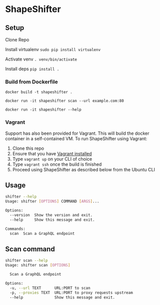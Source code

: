 # ShapeShifter

## Setup

Clone Repo

Install virtualenv
`sudo pip install virtualenv`

Activate venv
`. venv/bin/activate`

Install deps
`pip install .`

### Build from Dockerfile

`docker build -t shapeshifter .`

`docker run -it shapeshifter scan --url example.com:80`

`docker run -it shapeshifter --help`

### Vagrant

Support has also been provided for Vagrant.  This will build the docker container in a self-contained VM.  To run ShapeShifter using Vagrant:

1. Clone this repo
2. Ensure that you have [Vagrant installed](https://www.vagrantup.com/docs/installation/)
3. Type `vagrant up` on your CLI of choice
4. Type `vagrant ssh` once the build is finished
5. Proceed using ShapeShifter as described below from the Ubuntu CLI

## Usage

```bash
shifter --help
Usage: shifter [OPTIONS] COMMAND [ARGS]...

Options:
  --version  Show the version and exit.
  --help     Show this message and exit.

Commands:
  scan  Scan a GraphQL endpoint
```

## Scan command

```bash
shifter scan --help                                                                                                                               [18146d7h22m] ✭
Usage: shifter scan [OPTIONS]

  Scan a GraphQL endpoint

Options:
  -u, --url TEXT      URL:PORT to scan
  -p, --proxies TEXT  URL:PORT to proxy requests upstream
  --help              Show this message and exit.
  ```
